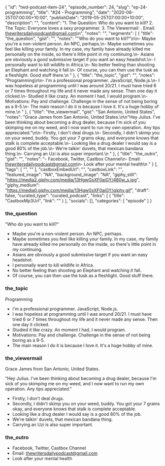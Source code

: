 {
	"id": "twd-podcast-item-24",
	"episode_number": 24,
	"slug": "ep-24-programming",
	"title": "#24 - Programming",
	"date": "2020-06-25T07:00:00+10:00",
	"publishDate": "2019-05-25T07:00:00+10:00",
	"description": "",
	"content": "1. The Question: Who do you want to kill? 2. The Topic: Everyone loves a sexy programmer. 3. The Viewermail: . Email: thewritersdailypodcast@gmail.com\n",
	"notes": "",
	"segments": [
		{
			"title": "the_question",
			"gist": "",
			"notes": "\"Who do you want to kill?\"\n\n- Maybe you're a non-violent person. An NPC, perhaps.\n- Maybe sometimes you feel like killing your family. In my case, my family have already killed me personally on the inside, so there's little point in my continuing.\n- Asians are obviously a good submissive target if you want an easy headshot.\n- I personally want to kill wildlife in Africa.\n- No better feeling than shooting an Elephant and watching it fall.\n- Of course, you can then use the tusk as a fleshlight. Good stuff there.\n      "
		},
		{
			"title": "the_topic",
			"gist": "",
			"notes": "Programming\n\n- I'm a professional programmer. JavaScript, Node.js.\n- I was hopeless at programming until I was around 20/21. I must have tried 6 or 7 times throughout my life and it never made any sense. Then one day it clicked.\n- Studied it like crazy. An moment I had, I would program.\n- Motivations: Pay and challenge. Challenge in the sense of not being boring as a 9-5.\n- The main reason I do it is because I love it. It's a huge hobby of mine.\n      "
		},
		{
			"title": "the_viewermail",
			"gist": "San Antonio, United States",
			"notes": "Grace James from San Antonio, United States.\n\n\"Hey Julius. I've been thinking about becoming a drug dealer, because I'm sick of you skimping me on my weed, and I now want to run my own operation. Any tips appreciated.\"\n\n- Firstly, I don't deal drugs.\n- Secondly, I didn't skimp you on your weed, buddy. You got your 7 grams okay, and everyone knows that stalk is complete acceptable.\n- Looking like a drug dealer I would say is a good 80% of the job.\n- We're talkin' duvets, that mexican bandana thing.\n- Carrying an Uzi is also super important.\n      "
		},
		{
			"title": "the_outro",
			"gist": "",
			"notes": "- Facebook, Twitter, Castbox Channel\n- Email: thewritersdailypodcast@gmail.com\n- Look after your mental health\n      "
		}
	],
	"tags": [
		"",
		""
	],
	"castboxEmbedUrl": "",
	"castboxLink": "",
	"featured_image": "NA",
	"background_image": "NA",
	"giphy_still": "https://media2.giphy.com/media/13HgwGsXF0aiGY/480w_s.jpg",
	"giphy_medium": "https://media0.giphy.com/media/13HgwGsXF0aiGY/giphy.gif",
	"draft": false,
	"curated_type": "curated_podcast",
	"links": [
		{
			"title": "CastboxMp3Url",
			"link": ""
		}
	],
	"socials": [],
	"categories": [
		"episode"
	]
}

### the_question

"Who do you want to kill?"

- Maybe you're a non-violent person. An NPC, perhaps.
- Maybe sometimes you feel like killing your family. In my case, my family have already killed me personally on the inside, so there's little point in my continuing.
- Asians are obviously a good submissive target if you want an easy headshot.
- I personally want to kill wildlife in Africa.
- No better feeling than shooting an Elephant and watching it fall.
- Of course, you can then use the tusk as a fleshlight. Good stuff there.
      
### the_topic

Programming

- I'm a professional programmer. JavaScript, Node.js.
- I was hopeless at programming until I was around 20/21. I must have tried 6 or 7 times throughout my life and it never made any sense. Then one day it clicked.
- Studied it like crazy. An moment I had, I would program.
- Motivations: Pay and challenge. Challenge in the sense of not being boring as a 9-5.
- The main reason I do it is because I love it. It's a huge hobby of mine.
      
### the_viewermail

Grace James from San Antonio, United States.

"Hey Julius. I've been thinking about becoming a drug dealer, because I'm sick of you skimping me on my weed, and I now want to run my own operation. Any tips appreciated."

- Firstly, I don't deal drugs.
- Secondly, I didn't skimp you on your weed, buddy. You got your 7 grams okay, and everyone knows that stalk is complete acceptable.
- Looking like a drug dealer I would say is a good 80% of the job.
- We're talkin' duvets, that mexican bandana thing.
- Carrying an Uzi is also super important.
      
### the_outro

- Facebook, Twitter, Castbox Channel
- Email: thewritersdailypodcast@gmail.com
- Look after your mental health
      
